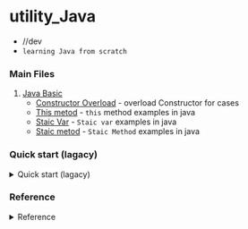 # utility_Java
- //dev 
- `learning Java from scratch`

### Main Files
1. [Java Basic](https://github.com/yennanliu/utility_Java/tree/master/src/java/main/JavaBasics)
	- [Constructor Overload](https://github.com/yennanliu/utility_Java/blob/master/src/java/main/JavaBasics/ConstructorOverload.java) - overload Constructor for cases 
	- [This metod](https://github.com/yennanliu/utility_Java/blob/master/src/java/main/JavaBasics/ThisDemo.java) - `this` method examples in java
	- [Staic Var](https://github.com/yennanliu/utility_Java/blob/master/src/java/main/JavaBasics/StaicVar.java) - `Staic var` examples in java
	- [Staic metod](https://github.com/yennanliu/utility_Java/blob/master/src/java/main/JavaBasics/StaicMethod.java) - `Staic Method` examples in java

### Quick start (lagacy)

<details>
<summary> Quick start (lagacy)</summary>

```bash
# --- run the simplist app --- 
# compile 
$ javac HelloWorld.java
# run java application  
$ java HelloWorld
```

```bash
# --- work with DB ---
# please download SQLiteJDBC and save as current route :
# https://bitbucket.org/xerial/sqlite-jdbc/downloads/ 
$ javac SQLiteJDBC.java
$ javac SQLiteJDBC_creat_table.java
$ javac SQLiteJDBC_insert_to_table.java
$ java -classpath ".:sqlite-jdbc-3.21.0.jar" SQLiteJDBC
$ java -classpath ".:sqlite-jdbc-3.21.0.jar" SQLiteJDBC_creat_table
$ java -classpath ".:sqlite-jdbc-3.21.0.jar" SQLiteJDBC_insert_to_table
$ sqlite3 test.db 'select * from company;'
# output 
# 1|Paul|32|California|20000.0
# 2|Allen|25|Texas|15000.0
# 3|Teddy|23|Norway|20000.0
# 4|Mark|25|Rich-Mond |65000.0

```

```bash
# --- work with package ---
# please check the file structure is as below
#├── package_animals
#   ├── Animal.java
#   └── MammalInt.java
# compile 
$ javac package_animals/MammalInt.java
$ javac package_animals/Animal.java
# run java application under package : package_animals
$ java package_animals/MammalInt
# output 
# Mammal eats
# Mammal travels
```

```bash
# --- work with spark --- 
#### set up mysql ####
$ mysql.server start  (mysql server should start locally at mysql://127.0.0.1 default )
# access local mysql
$ mysql -u root 
# select DB
mysql> use mysql; 
# create table 
mysql> create table testData(name varchar(32) not null , value varchar(32) not null);
# show table data 
mysql> select * from testData;
Empty set (0.00 sec)

#### set up spark ####
# please make sure you've downloaded spark core library via https://spark.apache.org/downloads.html and save that  at : /Users/$USER/spark/
# please download Mysql JDBC jar and put it to the "classpath" location via https://stackoverflow.com/questions/23308493/how-to-download-mysql-jdbc-jar-file-on-centos
# compile 
$ javac -classpath  ".:/Users/$USER/spark/jars/*"  Spark_Mysql_demo.java 
# run java application  
$ java -classpath  ".:/Users/$USER/spark/jars/*"  Spark_Mysql_demo
# back to mysql and query the output 
mysql> select * from testData;
+------+-------+
| name | value |
+------+-------+
| a    | abcd  |
| b    | abcd  |
+------+-------+
2 rows in set (0.00 sec)

mysql> 

```

```bash
# --- work with spark  ML --- 

# compile 
$ javac -classpath  ".:/Users/$USER/spark/jars/*" Spark_LinearRegression_ElasticNet_Demo.java 
# run java application  
$ java -classpath  ".:/Users/$USER/spark/jars/*"  Spark_LinearRegression_ElasticNet_Demo
# output
2018-05-26 07:38:16 INFO  DAGScheduler:54 - Job 6 finished: show at Spark_LinearRegression_ElasticNet_Demo.java:69, took 0.067516 s
+--------------------+
|           residuals|
+--------------------+
|  -9.889232683103197|
|  0.5533794340053554|
|  -5.204019455758823|
| -20.566686715507508|
|    -9.4497405180564|
|  -6.909112502719486|
|  -10.00431602969873|
|   2.062397807050484|
|  3.1117508432954772|
| -15.893608229419382|
|  -5.036284254673026|
|   6.483215876994333|
|  12.429497299109002|
|  -20.32003219007654|
| -2.0049838218725005|
| -17.867901734183793|
|   7.646455887420495|
| -2.2653482182417406|
|-0.10308920436195645|
|  -1.380034070385301|
+--------------------+
only showing top 20 rows

RMSE: 10.189077167598475
r2: 0.022861466913958184

```

#### Quick Start (with Maven)

```bash
# ref 
# https://www.mkyong.com/maven/how-to-create-a-java-project-with-maven/

# step 1) set up JAVA project via mvn 
$ mvn archetype:generate -DgroupId=com.yen.javadev -DartifactId=maven-first-java-project -DarchetypeArtifactId=maven-archetype-quickstart -DinteractiveMode=false

# step 2) Code your APP 
# in this demo : 
# src/main/java/com/yen/javadev/APP.java
# src/test/java/com/yen/javadev/APPTest.java

# step 2') UPDATE POM 
# pom.xml 

# step 3) Maven Build
$ mvn package

# step 4) package  
$ mvn clean package

# step 5) run the APP

$ java -jar target/maven-first-java-project-1.0-SNAPSHOT.jar 123456
# output 
# 8d969eef6ecad3c29a3a629280e686cf0c3f5d5a86aff3ca12020c923adc6c92

$ java -jar target/maven-first-java-project-1.0-SNAPSHOT.jar 99999
# output 
# fd5f56b40a79a385708428e7b32ab996a681080a166a2206e750eb4819186145

```

</details>

### Reference 

<details>
<summary> Reference</summary>

- http://www.runoob.com/sqlite/sqlite-java.html
- https://github.com/OSE-Lab/learning-spark/tree/master/examples-java
- https://stackoverflow.com/questions/22252534/how-to-run-a-spark-java-program-from-command-line
- https://stackoverflow.com/questions/23308493/how-to-download-mysql-jdbc-jar-file-on-centos
- https://github.com/databricks/learning-spark/tree/master/src/main/java/com/oreilly/learningsparkexamples/java
- https://github.com/endymecy/spark-ml-source-analysis

### Spark Java Tutorial 
- https://github.com/jleetutorial/sparkTutorial
- apache-spark-course-with-java
	- https://www.udemy.com/apache-spark-course-with-java/

### Java tutorial in 6 hours 
- http://www.codedata.com.tw/java/java-tutorial-the-1st-class-1-jdk-versions-and-implementations/
- https://github.com/codedata/JavaTutorial

### Packages
- https://mvnrepository.com/artifact/org.apache.spark/spark-core_2.11/2.3.0

</details>
